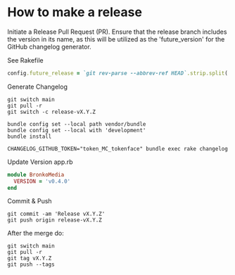 # How to make a release

Initiate a Release Pull Request (PR). Ensure that the release branch includes the version in its name, as this will be utilized as the 'future_version' for the GitHub changelog generator.

See Rakefile

```ruby
config.future_release = `git rev-parse --abbrev-ref HEAD`.strip.split('-', 2).last
```

Generate Changelog

```shell
git switch main
git pull -r
git switch -c release-vX.Y.Z

bundle config set --local path vendor/bundle
bundle config set --local with 'development'
bundle install

CHANGELOG_GITHUB_TOKEN="token_MC_tokenface" bundle exec rake changelog
```

Update Version app.rb

```ruby
module BronkoMedia
  VERSION = 'v0.4.0'
end
```

Commit & Push

```shell
git commit -am 'Release vX.Y.Z'
git push origin release-vX.Y.Z
```

After the merge do:

```shell
git switch main
git pull -r
git tag vX.Y.Z
git push --tags
```
